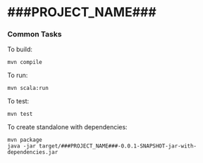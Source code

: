 # ###PROJECT_NAME###

### Common Tasks

To build:

    mvn compile

To run:

    mvn scala:run

To test:

    mvn test

To create standalone with dependencies:

    mvn package
    java -jar target/###PROJECT_NAME###-0.0.1-SNAPSHOT-jar-with-dependencies.jar
